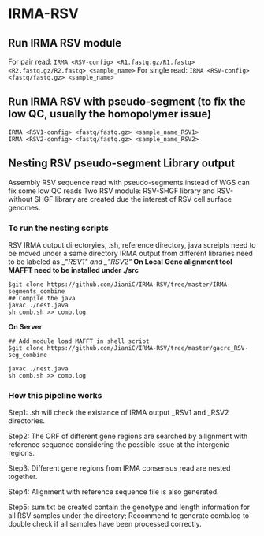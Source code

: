 # IRMA-RSV
## Run IRMA RSV module
For pair read:
`IRMA <RSV-config> <R1.fastq.gz/R1.fastq> <R2.fastq.gz/R2.fastq> <sample_name>`
For single read:
`IRMA <RSV-config> <fastq/fastq.gz> <sample_name>`

## Run IRMA RSV with pseudo-segment (to fix the low QC, usually the homopolymer issue)
```
IRMA <RSV1-config> <fastq/fastq.gz> <sample_name_RSV1>
IRMA <RSV2-config> <fastq/fastq.gz> <sample_name_RSV2>
```
## Nesting RSV pseudo-segment Library output
Assembly RSV sequence read with pseudo-segments instead of WGS can fix some low QC reads
Two RSV module: RSV-SHGF library and RSV-without SHGF library are created due the interest of RSV cell surface genomes.

### To run the nesting scripts

RSV IRMA output directoryies, .sh, reference directory, java screipts need to be moved under a same directory
IRMA output from different libraries need to be labeled as _"*_RSV1"_ and _"*_RSV2"_
**On Local**
**Gene alignment tool MAFFT need to be installed under ./src**

```
$git clone https://github.com/JianiC/IRMA-RSV/tree/master/IRMA-segments_combine
## Compile the java
javac ./nest.java
sh comb.sh >> comb.log

```
**On Server**
```
## Add module load MAFFT in shell script
$git clone https://github.com/JianiC/IRMA-RSV/tree/master/gacrc_RSV-seg_combine

javac ./nest.java
sh comb.sh >> comb.log
```

### How this pipeline works
Step1: .sh will check the existance of IRMA output _RSV1 and _RSV2 directories.

Step2: The ORF of different gene regions are searched by allignment with reference sequence considering the possible issue at the intergenic regions.

Step3: Different gene regions from IRMA consensus read are nested together.

Step4: Alignment with reference sequence file is also generated.

Step5: sum.txt be created contain the genotype and length information for all RSV samples under the directory; Recommend to generate comb.log to double check if all samples have been processed correctly.

